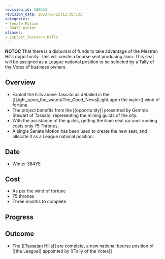```yaml
---
revision_id: 102653
revision_date: 2023-06-25T12:30:53Z
categories:
- Senate Motion
- 384YE Winter
aliases:
- Exploit_Tassatan_Hills
---
```



__NOTOC__
That there is a disbursal of funds to take advantage of the Mestran Hills opportunity. This will create a bourse seat producing ilium. This seat will be assigned as a League national position to be selected by a Tally of the Votes of business owners.
## Overview
* Exploit the hills above Tassato as detailed in the [[Light_upon_the_water#The_Good_News|Light upon the water]] wind of fortune.
* The project benefits from the [[opportunity]] presented by Gemma Stewart of Tassato, representing the mining guilds of the city.
* With the assistance of the guilds, getting the ilium seat up-and-running costs only 75 Thrones.
* A single Senate Motion has been used to create the new seat, and allocate it as a League national position.

## Date
* Winter 384YE
## Cost
* As per the wind of fortune
* 75 thrones
* Three months to complete
## Progress

## Outcome
* The [[Tassatan Hills]] are complete, a new national bourse position of [[the League]] appointed by [[Tally of the Votes]]